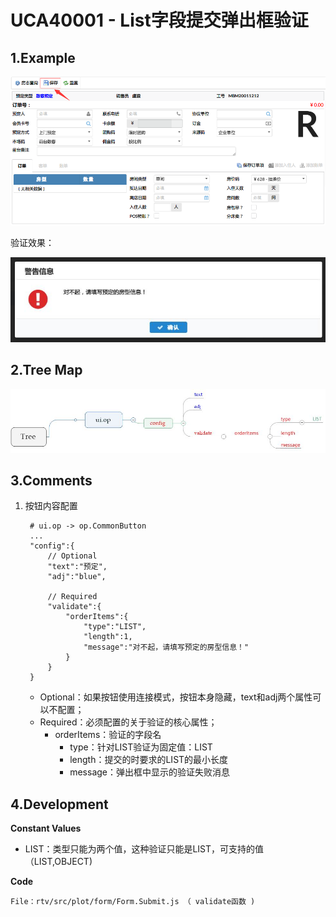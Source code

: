 # UCA40001 - List字段提交弹出框验证

## 1.Example

![](/_images/specs/op/op-001-01.png)

验证效果：

![](/_images/specs/op/op-001-02.JPG)

## 2.Tree Map

![](/_images/specs/op/op-001-03.JPG)

## 3.Comments

1. 按钮内容配置

   ```
    # ui.op -> op.CommonButton
    ...
    "config":{
        // Optional
        "text":"预定",
        "adj":"blue",

        // Required
        "validate":{
            "orderItems":{
                "type":"LIST",
                "length":1,
                "message":"对不起，请填写预定的房型信息！"
            }
        }
    }
   ```

   * Optional：如果按钮使用连接模式，按钮本身隐藏，text和adj两个属性可以不配置；
   * Required：必须配置的关于验证的核心属性；
     * orderItems：验证的字段名
       * type：针对LIST验证为固定值：LIST
       * length：提交的时要求的LIST的最小长度
       * message：弹出框中显示的验证失败消息

## 4.Development

**Constant Values**

* LIST：类型只能为两个值，这种验证只能是LIST，可支持的值（LIST,OBJECT\)

**Code**

```
File：rtv/src/plot/form/Form.Submit.js （ validate函数 )
```



